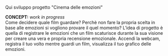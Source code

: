 Qui sviluppo progetto "Cinema delle emozioni"  
  
**CONCEPT:** _work in progress_  
Come decidere quale film guardare? Perchè non fare la propria scelta in base alle emozioni si vogliono provare il quel momento? L’idea di progetto è quella di registrare le emozioni che un film scaturisce durante la sua visione per creare una vera e propria recensione emozionale. Accendi la webcam, registra il tuo volto mentre guardi un film, visualizza il tuo grafico delle emozioni. 
